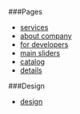 ###Pages
* [services](https://boxing199.github.io/miid-front/services.html)
* [about company](https://boxing199.github.io/miid-front/about.html)
* [for developers](https://boxing199.github.io/miid-front/for_developers.html)
* [main sliders](https://boxing199.github.io/miid-front/main.html)
* [catalog](https://boxing199.github.io/miid-front/catalog.html)
* [details](https://boxing199.github.io/miid-front/details.html)

###Design
* [design](https://www.figma.com/file/K0iROWKAzycQsELhVvtmd3qN/%D0%9C%D0%98%D0%98%D0%94?node-id=0%3A1)